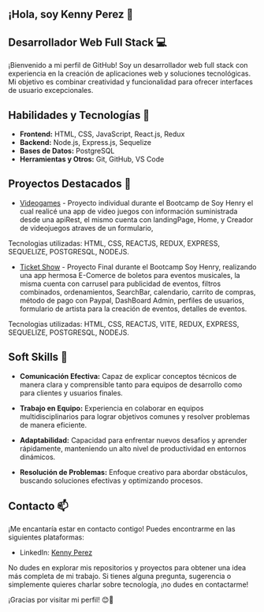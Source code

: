 ## ¡Hola, soy Kenny Perez 👋
 
## Desarrollador Web Full Stack 💻

 ¡Bienvenido a mi perfil de GitHub! Soy un desarrollador web full stack con experiencia en la creación de aplicaciones web y soluciones tecnológicas. Mi objetivo es combinar creatividad y funcionalidad para ofrecer interfaces de usuario excepcionales.

## Habilidades y Tecnologías 🚀

- **Frontend:** HTML, CSS, JavaScript, React.js, Redux
- **Backend:** Node.js, Express.js, Sequelize
- **Bases de Datos:** PostgreSQL
- **Herramientas y Otros:** Git, GitHub, VS Code

## Proyectos Destacados 🌟

- [Videogames](https://pi-videogame-kennygabriel00-gmailcom.vercel.app/) - Proyecto individual durante el Bootcamp de Soy Henry el cual realicé una app de video juegos con información suministrada desde una apiRest, el mismo cuenta con landingPage, Home, y Creador de videojuegos atraves de un formulario,

Tecnologias utilizadas: HTML, CSS, REACTJS, REDUX, EXPRESS, SEQUELIZE, POSTGRESQL, NODEJS.
  
- [Ticket Show](https://ticket-show.netlify.app/) - Proyecto Final durante el Bootcamp Soy Henry, realizando una app hermosa E-Comerce de boletos para eventos musicales, la misma cuenta con carrusel para publicidad de eventos, filtros combinados, ordenamientos, SearchBar, calendario, carrito de compras, método de pago con Paypal, DashBoard Admin, perfiles de usuarios, formulario de artista para la creación de eventos, detalles de eventos.

Tecnologias utilizadas: HTML, CSS, REACTJS, VITE, REDUX, EXPRESS, SEQUELIZE, POSTGRESQL, NODEJS.

## Soft Skills 💬

- **Comunicación Efectiva:** Capaz de explicar conceptos técnicos de manera clara y comprensible tanto para equipos de desarrollo como para clientes y usuarios finales.

- **Trabajo en Equipo:** Experiencia en colaborar en equipos multidisciplinarios para lograr objetivos comunes y resolver problemas de manera eficiente.

- **Adaptabilidad:** Capacidad para enfrentar nuevos desafíos y aprender rápidamente, manteniendo un alto nivel de productividad en entornos dinámicos.

- **Resolución de Problemas:** Enfoque creativo para abordar obstáculos, buscando soluciones efectivas y optimizando procesos.

## Contacto 📫

¡Me encantaría estar en contacto contigo! Puedes encontrarme en las siguientes plataformas:

- LinkedIn: [Kenny Perez](https://www.linkedin.com/in/kenny-p%C3%A9rez-75760118b/)

No dudes en explorar mis repositorios y proyectos para obtener una idea más completa de mi trabajo. Si tienes alguna pregunta, sugerencia o simplemente quieres charlar sobre tecnología, ¡no dudes en contactarme!

¡Gracias por visitar mi perfil! 😊👋
